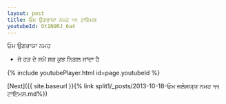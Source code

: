 ```yaml
---
layout: post
title: ਓਮ ਉਗਰਾਯਾ ਨਮਹ ੧੧ ਟਾਇਮਸ
youtubeId: Ot1N9RJ_6a4
---
```

 
 
 ਓਮ ਉਗਰਾਯਾ ਨਮਹ  
 
 -  ਜੋ ਹੜ ਦੇ ਸਮੇਂ ਸਭ ਕੁਝ ਨਿਗਲ ਜਾਂਦਾ ਹੈ 
 
  
 
  
 
 
 
 
 
 


{% include youtubePlayer.html id=page.youtubeId %}
 
[Next]({{ site.baseurl }}{% link  split1/_posts/2013-10-18-ਓਮ ਜਲੇਸਯ੍ਯ ਨਮਹ ੧੧ ਟਾਇਮਸ.md%})
 
